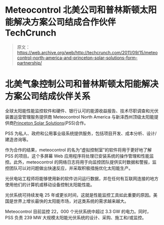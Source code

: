 # Meteocontrol 北美公司和普林斯顿太阳能解决方案公司结成合作伙伴 TechCrunch

> 原文：<https://web.archive.org/web/http://techcrunch.com/2011/09/15/meteocontrol-north-america-and-princeton-solar-solutions-form-partnership/>

# 北美气象控制公司和普林斯顿太阳能解决方案公司结成伙伴关系

全球太阳能性能监控软件和硬件、银行认可的能源收益报告、技术尽职调查和光伏装置运营管理服务提供商 Meteocontrol North America 与新泽西州顶级太阳能提供商[Princeton Solar Solutions](https://web.archive.org/web/20230203160739/http://princetonsolarsolutions.com/)(PSS)合作。

PSS 为私人、政府和公用事业级系统提供服务，包括项目开发、成本分析、设计/建造咨询等。

作为合作的结果，meteocontrol 的名为“虚拟控制室”的软件将用于更好地了解 PSS 的项目。这个多屏幕 Web 应用程序将处理已安装系统的操作管理和性能监控。此外，meteocontrol 的网络日志将用于向监控团队提供实时数据和警报，监控团队可以对问题做出快速反应，并采取积极措施优化太阳能生产。

光伏电站工程师将能够使用新的软件访问运行数据，并在任何有互联网连接的地方使用他们的计算机或移动设备控制太阳能性能。

光伏系统可持续发电 25 年或更长时间，这就是性能监控工具如此重要的原因。美国是世界上增长最快的太阳能市场，对这类系统的需求越来越大。

Meteocontrol 目前监控 22，000 个光伏系统中超过 3.3 GW 的电力。同时，PSS 负责 239 MW 大规模太阳能光伏系统的设计、采购、施工和/或监控。